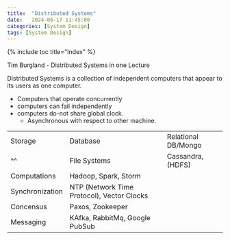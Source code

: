 ```yaml
---
title:  "Distributed Systems"
date:   2024-06-17 11:45:00
categories: [System Design]
tags: [System Design]
---
```

{% include toc title="Index" %}

Tim Burgland - Distributed Systems in one Lecture

Distributed Systems is a collection of independent computers that appear to its users as one computer.
- Computers that operate concurrently
- computers can fail independently
- computers do-not share global clock.
  - Asynchronous with respect to other machine.


|            |                             |  |
|:----------------|:-------------------------------------------|:----------------|
| Storage         | Database                                   | Relational DB/Mongo |
| ^^              | File Systems                               | Cassandra, (HDFS) |
| Computations    | Hadoop, Spark, Storm                       ||
| Synchronization | NTP (Network Time Protocol), Vector Clocks ||
| Concensus       | Paxos, Zookeeper                           ||
| Messaging       | KAfka, RabbitMq, Google PubSub             ||


